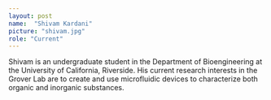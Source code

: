 ```yaml
---
layout: post
name:  "Shivam Kardani"
picture: "shivam.jpg"
role: "Current"
---
```

Shivam is an undergraduate student in the Department of Bioengineering at the University of California, Riverside. His current research interests in the Grover Lab are to create and use microfluidic devices to characterize both organic and inorganic substances.
